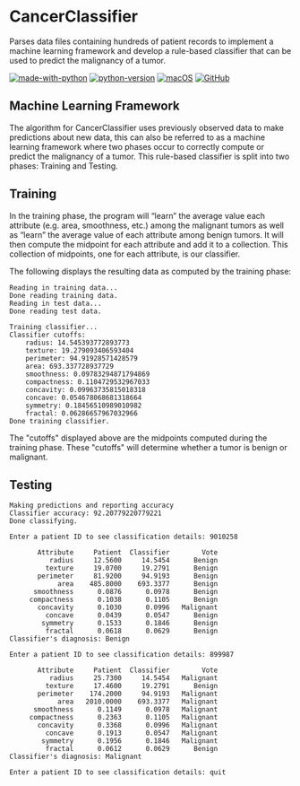 # CancerClassifier
Parses data files containing hundreds of patient records to implement a machine learning framework and develop a rule-based classifier that can be used to predict the malignancy of a tumor.

[![made-with-python](https://img.shields.io/badge/Made%20with-Python-1f425f.svg)](https://www.python.org/) [![python-version](https://img.shields.io/badge/Python-3.7-blue.svg)](https://shields.io/) [![macOS](https://svgshare.com/i/ZjP.svg)](https://svgshare.com/i/ZjP.svg) [![GitHub](https://badgen.net/badge/icon/github?icon=github&label)](https://github.com/sammurraytuesta)

## Machine Learning Framework 
The algorithm for CancerClassifier uses previously observed data to make predictions about new data, this can also be referred to as a machine learning framework where two phases occur to correctly compute or predict the malignancy of a tumor. This rule-based classifier is split into two phases: Training and Testing. 

## Training
In the training phase, the program will “learn” the average value each attribute (e.g. area, smoothness, etc.) among the malignant tumors as well as “learn” the average value of each attribute among benign tumors. It will then compute the midpoint for each attribute and add it to a collection. This collection of midpoints, one for each attribute, is our classifier.

The following displays the resulting data as computed by the training phase:

```
Reading in training data...
Done reading training data.
Reading in test data...
Done reading test data.

Training classifier...
Classifier cutoffs:
    radius: 14.545393772893773
    texture: 19.279093406593404
    perimeter: 94.91928571428579
    area: 693.337728937729
    smoothness: 0.09783294871794869
    compactness: 0.1104729532967033
    concavity: 0.09963735815018318
    concave: 0.054678068681318664
    symmetry: 0.18456510989010982
    fractal: 0.06286657967032966
Done training classifier.
```
The "cutoffs" displayed above are the midpoints computed during the training phase. These "cutoffs" will determine whether a tumor is benign or malignant.

## Testing 
```
Making predictions and reporting accuracy
Classifier accuracy: 92.20779220779221
Done classifying.
```
```
Enter a patient ID to see classification details: 9010258
```

```
       Attribute     Patient  Classifier        Vote
          radius     12.5600     14.5454      Benign
         texture     19.0700     19.2791      Benign
       perimeter     81.9200     94.9193      Benign
            area    485.8000    693.3377      Benign
      smoothness      0.0876      0.0978      Benign
     compactness      0.1038      0.1105      Benign
       concavity      0.1030      0.0996   Malignant
         concave      0.0439      0.0547      Benign
        symmetry      0.1533      0.1846      Benign
         fractal      0.0618      0.0629      Benign
Classifier's diagnosis: Benign
```

```
Enter a patient ID to see classification details: 899987
```

```
       Attribute     Patient  Classifier        Vote
          radius     25.7300     14.5454   Malignant
         texture     17.4600     19.2791      Benign
       perimeter    174.2000     94.9193   Malignant
            area   2010.0000    693.3377   Malignant
      smoothness      0.1149      0.0978   Malignant
     compactness      0.2363      0.1105   Malignant
       concavity      0.3368      0.0996   Malignant
         concave      0.1913      0.0547   Malignant
        symmetry      0.1956      0.1846   Malignant
         fractal      0.0612      0.0629      Benign
Classifier's diagnosis: Malignant
```

```
Enter a patient ID to see classification details: quit
```
